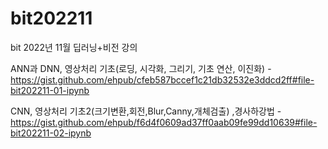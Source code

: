# bit202211
bit 2022년 11월 딥러닝+비전 강의

ANN과 DNN, 영상처리 기초(로딩, 시각화, 그리기, 기초 연산, 이진화) - https://gist.github.com/ehpub/cfeb587bccef1c21db32532e3ddcd2ff#file-bit202211-01-ipynb

CNN, 영상처리 기초2(크기변환,회전,Blur,Canny,개체검출) ,경사하강법 - https://gist.github.com/ehpub/f6d4f0609ad37ff0aab09fe99dd10639#file-bit202211-02-ipynb
